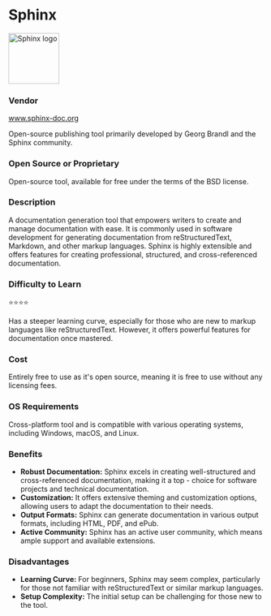 # Sphinx

<!-- ![Sphinx logo](Sphinx_logo.png) -->
<img src="Sphinx_logo.png" alt="Sphinx logo" width="100"/>

### Vendor  
<!-- [www.sphinx-doc.org](www.sphinx-doc.org)  -->

<a href="http://www.sphinx-doc.org">www.sphinx-doc.org</a>

Open-source publishing tool primarily developed by Georg Brandl and the Sphinx community.  

### Open Source or Proprietary
Open-source tool, available for free under the terms of the BSD license.

### Description
A documentation generation tool that empowers writers to create and manage documentation with ease. It is commonly used in software development for generating documentation from reStructuredText, Markdown, and other markup languages. Sphinx is highly extensible and offers features for creating professional, structured, and cross-referenced documentation.

### Difficulty to Learn

⭐⭐⭐⭐

Has a steeper learning curve, especially for those who are new to markup languages like reStructuredText. However, it offers powerful features for documentation once mastered.

### Cost
Entirely free to use as it's open source, meaning it is free to use without any licensing fees.

### OS Requirements
Cross-platform tool and is compatible with various operating systems, including Windows, macOS, and Linux.

### Benefits
- **Robust Documentation:** Sphinx excels in creating well-structured and cross-referenced documentation, making it a top - 
choice for software projects and technical documentation.
- **Customization:** It offers extensive theming and customization options, allowing users to adapt the documentation to their needs.
- **Output Formats:** Sphinx can generate documentation in various output formats, including HTML, PDF, and ePub.
- **Active Community:** Sphinx has an active user community, which means ample support and available extensions.
  
### Disadvantages
- **Learning Curve:** For beginners, Sphinx may seem complex, particularly for those not familiar with reStructuredText or similar markup languages.
- **Setup Complexity:** The initial setup can be challenging for those new to the tool.  

